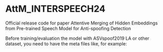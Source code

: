 # AttM_INTERSPEECH24
Official release code for paper Attentive Merging of Hidden Embeddings from Pre-trained Speech Model for Anti-spoofing Detection

Before training/evaluation the model with ASVspoof2019 LA or other dataset, you need to have the meta files like, for example:
